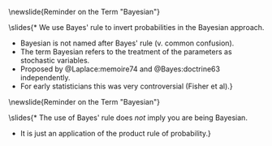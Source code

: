 \newslide{Reminder on the Term "Bayesian"}

\slides{* We use Bayes' rule to invert probabilities in the Bayesian approach.
  * Bayesian is not named after Bayes' rule (v. common confusion). 
  * The term Bayesian refers to the treatment of the parameters as stochastic variables.
  * Proposed by @Laplace:memoire74 and @Bayes:doctrine63 independently.
  * For early statisticians this was very controversial (Fisher et al).}

\newslide{Reminder on the Term "Bayesian"}

\slides{* The use of Bayes' rule does *not* imply you are being Bayesian.
  * It is just an application of the product rule of probability.}
